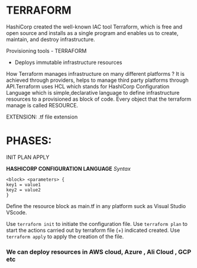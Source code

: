 # TERRAFORM
HashiCorp created the well-known IAC tool Terraform, which is free and open source and installs as a single program and enables us to create, maintain, and destroy infrastructure.

Provisioning tools - TERRAFORM 
- Deploys immutable infrastructure resources

How Terraform manages infrastructure on many different platforms ?
It is achieved through providers, helps to manage third party platforms through API.Terraform uses HCL which stands for HashiCorp Configuration Language which is simple,declarative language
to define infrastructure resources to a provisioned as block of code.
Every object that the terraform manage is called RESOURCE.

EXTENSION: .tf file extension
# PHASES:
INIT
PLAN
APPLY

**HASHICORP CONFIGURATION LANGUAGE**
_Syntax_
```
<block> <parameters> {
key1 = value1
key2 = value2
}
```
Define the resource block as main.tf in any platform suck as Visual Studio VScode.

Use `terraform init` to initiate the configuration file.
Use `terraform plan` to start the actions carried out by terraform file (+) indicated created.
Use `terraform apply` to apply the creation of the file.

### We can deploy resources in AWS cloud, Azure , Ali Cloud , GCP etc
